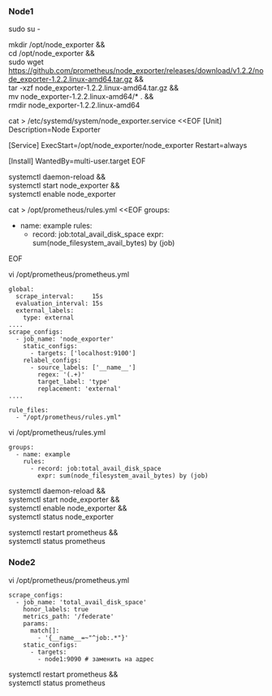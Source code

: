 ### Node1
sudo su -

mkdir /opt/node_exporter && \
cd /opt/node_exporter && \
sudo wget https://github.com/prometheus/node_exporter/releases/download/v1.2.2/node_exporter-1.2.2.linux-amd64.tar.gz && \
tar -xzf node_exporter-1.2.2.linux-amd64.tar.gz && \
mv node_exporter-1.2.2.linux-amd64/* . && \
rmdir node_exporter-1.2.2.linux-amd64



cat > /etc/systemd/system/node_exporter.service <<EOF
[Unit]
Description=Node Exporter

[Service]
ExecStart=/opt/node_exporter/node_exporter
Restart=always

[Install]
WantedBy=multi-user.target
EOF

systemctl daemon-reload &&\
systemctl start node_exporter &&\
systemctl enable node_exporter

cat > /opt/prometheus/rules.yml <<EOF
groups:
  - name: example
    rules:
      - record: job:total_avail_disk_space
        expr: sum(node_filesystem_avail_bytes) by (job)

EOF

vi /opt/prometheus/prometheus.yml
```
global:
  scrape_interval:     15s
  evaluation_interval: 15s
  external_labels:
    type: external
....
scrape_configs:
  - job_name: 'node_exporter'
    static_configs:
      - targets: ['localhost:9100']
    relabel_configs:
      - source_labels: ['__name__']
        regex: '(.+)'
        target_label: 'type'
        replacement: 'external'
....

rule_files:
  - "/opt/prometheus/rules.yml"
```
vi /opt/prometheus/rules.yml
```
groups:
  - name: example
    rules:
      - record: job:total_avail_disk_space
        expr: sum(node_filesystem_avail_bytes) by (job)
```

systemctl daemon-reload &&\
systemctl start node_exporter &&\
systemctl enable node_exporter &&\
systemctl status node_exporter

systemctl restart prometheus &&\
systemctl status prometheus

### Node2

vi /opt/prometheus/prometheus.yml
```
scrape_configs:
  - job_name: 'total_avail_disk_space'
    honor_labels: true
    metrics_path: '/federate'
    params:
      match[]:
        - '{__name__=~"^job:.*"}'
    static_configs:
      - targets: 
        - node1:9090 # заменить на адрес

```

systemctl restart prometheus &&\
systemctl status prometheus